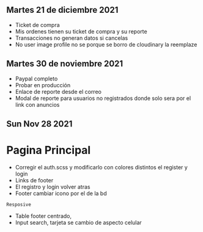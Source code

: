 ## Martes 21 de diciembre 2021

- Ticket de compra
- Mis ordenes tienen su ticket de compra y su reporte
- Transacciones no generan datos si cancelas
- No user image profile no se porque se borro de cloudinary la reemplaze

## Martes 30 de noviembre 2021

- Paypal completo
- Probar en producción
- Enlace de reporte desde el correo
- Modal de reporte para usuarios no registrados donde solo sera por el link con anuncios

## Sun Nov 28 2021

# Pagina Principal

- Corregir el auth.scss y modificarlo con colores distintos el register y login
- Links de footer
- El registro y login volver atras
- Footer cambiar icono por el de la bd

`Resposive`

- Table footer centrado,
- Input search, tarjeta se cambio de aspecto celular
